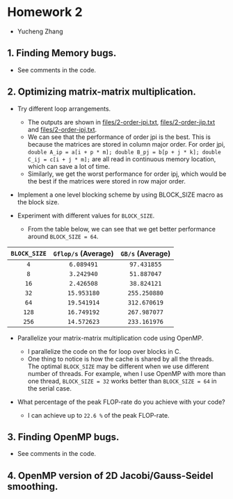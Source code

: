 # Homework 2

- Yucheng Zhang

## 1. Finding Memory bugs.

- See comments in the code.

## 2. Optimizing matrix-matrix multiplication.

- Try different loop arrangements.
  - The outputs are shown in [files/2-order-jpi.txt](./files/2-order-jpi.txt), [files/2-order-jip.txt](./files/2-order-jip.txt) and [files/2-order-ipj.txt](./files/2-order-ipj.txt).
  - We can see that the performance of order jpi is the best. This is because the matrices are stored in column major order. For order jpi, `double A_ip = a[i + p * m]; double B_pj = b[p + j * k]; double C_ij = c[i + j * m];` are all read in continuous memory location, which can save a lot of time.
  - Similarly, we get the worst performance for order ipj, which would be the best if the matrices were stored in row major order.

- Implement a one level blocking scheme by using BLOCK_SIZE macro as the block size.

- Experiment with different values for `BLOCK_SIZE`.
  - From the table below, we can see that we get better performance around `BLOCK_SIZE = 64`.

| `BLOCK_SIZE` | `Gflop/s` (Average) | `GB/s` (Average) |
| :----------: | :-----------------: | :--------------: |
|     `4`      |     `6.089491`      |   `97.431855`    |
|     `8`      |     `3.242940`      |   `51.887047`    |
|     `16`     |     `2.426508`      |   `38.824121`    |
|     `32`     |     `15.953180`     |   `255.250880`   |
|     `64`     |     `19.541914`     |   `312.670619`   |
|    `128`     |     `16.749192`     |   `267.987077`   |
|    `256`     |     `14.572623`     |   `233.161976`   |

- Parallelize your matrix-matrix multiplication code using OpenMP.
  - I parallelize the code on the for loop over blocks in C.
  - One thing to notice is how the cache is shared by all the threads. The optimal `BLOCK_SIZE` may be different when we use different number of threads. For example, when I use OpenMP with more than one thread, `BLOCK_SIZE = 32` works better than `BLOCK_SIZE = 64` in the serial case.

- What percentage of the peak FLOP-rate do you achieve with your code?
  - I can achieve up to `22.6 %` of the peak FLOP-rate.

## 3. Finding OpenMP bugs.

- See comments in the code.

## 4. OpenMP version of 2D Jacobi/Gauss-Seidel smoothing.
